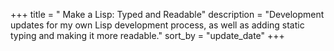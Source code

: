 +++
title = " Make a Lisp: Typed and Readable"
description = "Development updates for my own Lisp development process, as well as adding static typing and making it more readable."
sort_by = "update_date"
+++